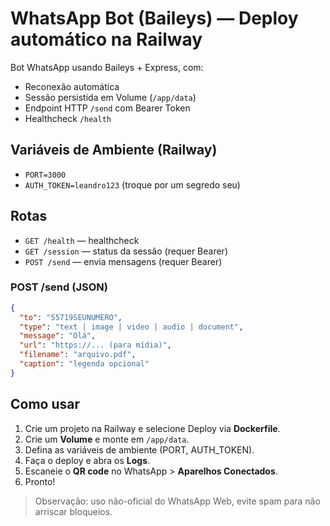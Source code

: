 # WhatsApp Bot (Baileys) — Deploy automático na Railway

Bot WhatsApp usando Baileys + Express, com:
- Reconexão automática
- Sessão persistida em Volume (`/app/data`)
- Endpoint HTTP `/send` com Bearer Token
- Healthcheck `/health`

## Variáveis de Ambiente (Railway)
- `PORT=3000`
- `AUTH_TOKEN=leandro123` (troque por um segredo seu)

## Rotas
- `GET /health` — healthcheck
- `GET /session` — status da sessão (requer Bearer)
- `POST /send` — envia mensagens (requer Bearer)

### POST /send (JSON)
```json
{
  "to": "55719SEUNUMERO",
  "type": "text | image | video | audio | document",
  "message": "Olá",
  "url": "https://... (para mídia)",
  "filename": "arquivo.pdf",
  "caption": "legenda opcional"
}
```

## Como usar
1. Crie um projeto na Railway e selecione Deploy via **Dockerfile**.
2. Crie um **Volume** e monte em `/app/data`.
3. Defina as variáveis de ambiente (PORT, AUTH_TOKEN).
4. Faça o deploy e abra os **Logs**.
5. Escaneie o **QR code** no WhatsApp > **Aparelhos Conectados**.
6. Pronto!

> Observação: uso não-oficial do WhatsApp Web, evite spam para não arriscar bloqueios.
